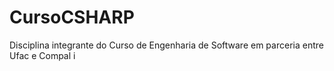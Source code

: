 # CursoCSHARP
Disciplina integrante do Curso de Engenharia de Software em parceria entre Ufac e Compal 
i